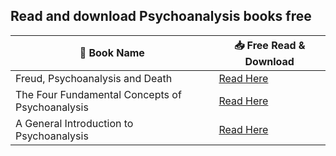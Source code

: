 ## Read and download Psychoanalysis books free
📖 Book Name | 📥 Free Read & Download
--- | ---
Freud, Psychoanalysis and Death | [Read Here](https://lit2talks.com/read_book.php?bookpath=2306)
The Four Fundamental Concepts of Psychoanalysis | [Read Here](https://lit2talks.com/read_book.php?bookpath=2307)
A General Introduction to Psychoanalysis | [Read Here](https://lit2talks.com/read_book.php?bookpath=2312)
